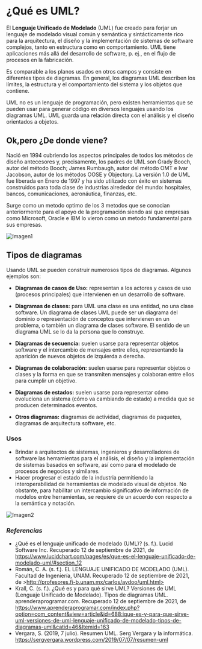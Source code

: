 # ¿Qué es UML?

El **Lenguaje Unificado de Modelado** (UML) fue creado para forjar un lenguaje de modelado visual común y semántica y sintácticamente rico para la arquitectura, el diseño y la implementación de sistemas de software complejos, tanto en estructura como en comportamiento. UML tiene aplicaciones más allá del desarrollo de software, p. ej., en el flujo de procesos en la fabricación.  

Es comparable a los planos usados en otros campos y consiste en diferentes tipos de diagramas. En general, los diagramas UML describen los límites, la estructura y el comportamiento del sistema y los objetos que contiene.  

UML no es un lenguaje de programación, pero existen herramientas que se pueden usar para generar código en diversos lenguajes usando los diagramas UML. UML guarda una relación directa con el análisis y el diseño orientados a objetos.  

## **Ok,pero ¿De donde viene?**
Nació en 1994 cubriendo los aspectos principales de todos los métodos de diseño antecesores y, precisamente, los padres de UML son Grady Booch, autor del método Booch; James Rumbaugh, autor del método OMT e Ivar Jacobson, autor de los métodos OOSE y Objectory. La versión 1.0 de UML fue liberada en Enero de 1997 y ha sido utilizado con éxito en sistemas construidos para toda clase de industrias alrededor del mundo: hospitales, bancos, comunicaciones, aeronáutica, finanzas, etc.  

Surge como un metodo optimo de los 3 metodos que se conocian anteriormente para el apoyo de la programación siendo asi que empresas como Microsoft, Oracle e IBM lo vieron como un metodo fundamental para sus empresas.   


![Imagen1](https://d2slcw3kip6qmk.cloudfront.net/marketing/discovery/feature.svg "Ejemplo Diagrama UML")

## **Tipos de diagramas**

Usando UML se pueden construir numerosos tipos de diagramas. Algunos ejemplos son:

- **Diagramas de casos de Uso:** representan a los actores y casos de uso (procesos principales) que intervienen en un desarrollo de software.    

- **Diagramas de clases:** para UML una clase es una entidad, no una clase software. Un diagrama de clases UML puede ser un diagrama del dominio o representación de conceptos que intervienen en un problema, o también un diagrama de clases software. El sentido de un diagrama UML se lo da la persona que lo construye.  

- **Diagramas de secuencia:** suelen usarse para representar objetos software y el intercambio de mensajes entre ellos, representando la aparición de nuevos objetos de izquierda a derecha.  

- **Diagramas de colaboración:** suelen usarse para representar objetos o clases y la forma en que se transmiten mensajes y colaboran entre ellos para cumplir un objetivo.  

- **Diagramas de estados:** suelen usarse para representar cómo evoluciona un sistema (cómo va cambiando de estado) a medida que se producen determinados eventos.  

- **Otros diagramas:** diagramas de actividad, diagramas de paquetes, diagramas de arquitectura software, etc.

### **Usos** 
- Brindar a arquitectos de sistemas, ingenieros y desarrolladores de software las herramientas para el análisis, el diseño y la implementación de sistemas basados en software, así como para el modelado de procesos de negocios y similares.  
- Hacer progresar el estado de la industria permitiendo la interoperabilidad de herramientas de modelado visual de objetos. No obstante, para habilitar un intercambio significativo de información de modelos entre herramientas, se requiere de un acuerdo con respecto a la semántica y notación.  

![Imagen2](https://sergvergara.files.wordpress.com/2019/07/exampleuml-1.jpg "Ejemplo2DiagramaUML")

### *Referencias*

- ¿Qué es el lenguaje unificado de modelado (UML)? (s. f.). Lucid Software Inc. Recuperado 12 de septiembre de 2021, de <https://www.lucidchart.com/pages/es/que-es-el-lenguaje-unificado-de-modelado-uml/#section_12>  
- Román, C. A. (s. f.). EL LENGUAJE UNIFICADO DE MODELADO (UML). Facultad de Ingeniería, UNAM. Recuperado 12 de septiembre de 2021, de >http://profesores.fi-b.unam.mx/carlos/aydoo/uml.html>  
- Krall, C. (s. f.). ¿Qué es y para qué sirve UML? Versiones de UML (Lenguaje Unificado de Modelado). Tipos de diagramas UML. aprenderaprogramar.com. Recuperado 12 de septiembre de 2021, de <https://www.aprenderaprogramar.com/index.php?option=com_content&view=article&id=688:ique-es-y-para-que-sirve-uml-versiones-de-uml-lenguaje-unificado-de-modelado-tipos-de-diagramas-uml&catid=46&Itemid=163>  
- Vergara, S. (2019, 7 julio). Resumen UML. Serg Vergara y la informática. <https://sergvergara.wordpress.com/2019/07/07/resumen-uml>